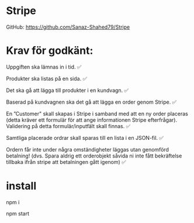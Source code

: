 # Stripe

GitHub: https://github.com/Sanaz-Shahed79/Stripe


# Krav för godkänt:

Uppgiften ska lämnas in i tid. ✅

Produkter ska listas på en sida. ✅

Det ska gå att lägga till produkter i en kundvagn. ✅

Baserad på kundvagnen ska det gå att lägga en order genom Stripe. ✅

En ”Customer" skall skapas i Stripe i samband med att en ny order placeras (detta kräver ett formulär för att ange informationen Stripe efterfrågar). Validering på detta formulär/inputfält skall finnas. ✅

Samtliga placerade ordrar skall sparas till en lista i en JSON-fil. ✅

Ordern får inte under några omständigheter läggas utan genomförd betalning! (dvs. Spara aldrig ett orderobjekt såvida ni inte fått bekräftelse tillbaka ifrån stripe att betalningen gått igenom) ✅



# install

npm i

npm start
